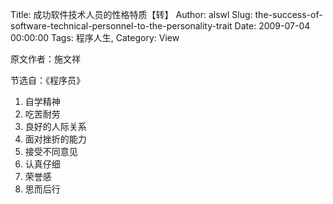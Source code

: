 Title: 成功软件技术人员的性格特质【转】
Author: alswl
Slug: the-success-of-software-technical-personnel-to-the-personality-trait
Date: 2009-07-04 00:00:00
Tags: 程序人生, 
Category: View

原文作者：施文祥

节选自：《程序员》

  1. 自学精神
  2. 吃苦耐劳
  3. 良好的人际关系
  4. 面对挫折的能力
  5. 接受不同意见
  6. 认真仔细
  7. 荣誉感
  8. 思而后行

